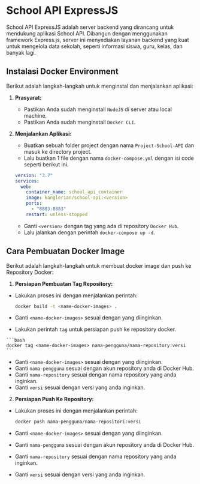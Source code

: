 # School API ExpressJS

School API ExpressJS adalah server backend yang dirancang untuk mendukung aplikasi School API. Dibangun dengan menggunakan framework Express.js, server ini menyediakan layanan backend yang kuat untuk mengelola data sekolah, seperti informasi siswa, guru, kelas, dan banyak lagi.

## Instalasi Docker Environment

Berikut adalah langkah-langkah untuk menginstal dan menjalankan aplikasi:

1. **Prasyarat:**

   - Pastikan Anda sudah menginstall `NodeJS` di server atau local machine.
   - Pastikan Anda sudah menginstall `Docker CLI`.

2. **Menjalankan Aplikasi:**

   - Buatkan sebuah folder project dengan nama `Project-School-API` dan masuk ke directory project.
   - Lalu buatkan 1 file dengan nama `docker-compose.yml` dengan isi code seperti berikut ini.
   

   ```yml
   version: "3.7"
   services:
     web:
       container_name: school_api_container
       image: kanglerian/school-api:<version>
       ports:
         - "8883:8883"
       restart: unless-stopped
   ```

   - Ganti `<version>` dengan tag yang ada di repository `Docker Hub`.
   - Lalu jalankan dengan perintah `docker-compose up -d`.

## Cara Pembuatan Docker Image

Berikut adalah langkah-langkah untuk membuat docker image dan push ke Repository Docker:

1. **Persiapan Pembuatan Tag Repository:**

  - Lakukan proses ini dengan menjalankan perintah:


    ```bash
    docker build -t <name-docker-images> .
    ```

   - Ganti `<name-docker-images>` sesuai dengan yang diinginkan.
   - Lakukan perintah `tag` untuk persiapan push ke repository docker.

    ```bash
    docker tag <name-docker-images> nama-pengguna/nama-repository:versi
    ```

  - Ganti `<name-docker-images>` sesuai dengan yang diinginkan.
  - Ganti `nama-pengguna` sesuai dengan akun repository anda di Docker Hub.
  - Ganti `nama-repository` sesuai dengan nama repository yang anda inginkan.
  - Ganti `versi` sesuai dengan versi yang anda inginkan.

2. **Persiapan Push Ke Repository:**

  - Lakukan proses ini dengan menjalankan perintah:


    ```bash
    docker push nama-pengguna/nama-repositori:versi
    ```

  - Ganti `<name-docker-images>` sesuai dengan yang diinginkan.
  - Ganti `nama-pengguna` sesuai dengan akun repository anda di Docker Hub.
  - Ganti `nama-repository` sesuai dengan nama repository yang anda inginkan.
  - Ganti `versi` sesuai dengan versi yang anda inginkan.